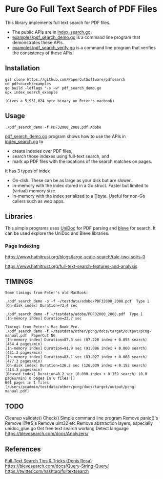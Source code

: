 Pure Go Full Text Search of PDF Files
=====================================

This library implements full text search for PDF files.
* The public APIs are in [index_search.go](index_search.go).
* [examples/pdf_search_demo.go](examples/pdf_search_demo.go) is a command line program
  that demonstrates these APIs.
* [examples/pdf_search_verify.go](examples/pdf_search_verify.go) is a command line program
  that verifies the consistency of these  APIs.

Installation
---------------------
    git clone https://github.com/PaperCutSoftware/pdfsearch
    cd pdfsearch/examples
    go build -ldflags "-s -w" pdf_search_demo.go
    upx index_search_example

    (Gives a 5,931,024 byte binary on Peter's macbook)

Usage
-----
    ./pdf_search_demo -f PDF32000_2008.pdf Adobe


[pdf_search_demo.go](examples/pdf_search_demo.go) program shows how to use the APIs in
[index_search.go](index_search.go) to
* create indexes over PDF files,
* search those indexes using full-text search, and
* mark up PDF files with the locations of the search matches on pages.

It has 3 types of index
* On-disk. These can be as large as your disk but are slower.
* In-memory with the index stored in a Go struct. Faster but limited to (virtual) memory size.
* In-memory with the index serialized to a []byte. Useful for non-Go callers such as web apps.


Libraries
--------

This simple programs  uses [UniDoc](https://unidoc.io/) for PDF parsing and [bleve](http://github.com/blevesearch/bleve) for search.  It can be used explore the UniDoc and Bleve libraries.



### Page Indexing
https://www.hathitrust.org/blogs/large-scale-search/tale-two-solrs-0

https://www.hathitrust.org/full-text-search-features-and-analysis

TIMINGS
-------

	Some timings from Peter's old MacBook:

	./pdf_search_demo -p -f ~/testdata/adobe/PDF32000_2008.pdf  Type 1
	[On-disk index] Duration=72.4 sec

	./pdf_search_demo -f ~/testdata/adobe/PDF32000_2008.pdf  Type 1
	[In-memory index] Duration=22.7 sec

	Timings from Peter's Mac Book Pro.
	./pdf_search_demo -f ~/testdata/other/pcng/docs/target/output/pcng-manual.pdf  PaperCut NG
	[In-memory index] Duration=87.3 sec (87.220 index + 0.055 search) (454.4 pages/min)
	[In-memory index] Duration=91.9 sec (91.886 index + 0.060 search) (431.3 pages/min)
	[In-memory index] Duration=83.1 sec (83.027 index + 0.068 search) (477.3 pages/min)
	[On-disk index] Duration=126.2 sec (126.039 index + 0.152 search) (314.3 pages/min)
	[Reused index] Duration=0.2 sec (0.000 index + 0.159 search) (0.0 pages/min) 0 pages in 0 files []
	661 pages in 1 files [/Users/pcadmin/testdata/other/pcng/docs/target/output/pcng-manual.pdf]


TODO
----
Cleanup validate() Check()
Simple command line program
Remove panic()'s
Remove !@#$'s
Remove uint32 etc
Remove abstraction layers, especially unidoc_glue.go
Get free text search working
Detect language https://blevesearch.com/docs/Analyzers/

References
----------
[Full-Text Search Tips & Tricks (Denis Rosa)](https://www.youtube.com/watch?v=B9qRJhA1ONs)
https://blevesearch.com/docs/Query-String-Query/
https://twitter.com/hashtag/fulltextsearch
